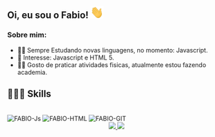 ## Oi, eu sou o Fabio! <img src="https://raw.githubusercontent.com/ABSphreak/ABSphreak/master/gifs/Hi.gif" width="30px">

### Sobre mim:
- 👨‍🎓 Sempre Estudando novas linguagens, no momento: Javascript.
- 🎯 Interesse: Javascript e HTML 5. 
- 🏋🏻 Gosto de praticar atividades fisicas, atualmente estou fazendo academia. 

## 👨🏻‍💻 Skills
<div style="display: inline_block"><br>
<img align="center" alt="FABIO-Js" height="20" width="30" src="https://cdn.jsdelivr.net/gh/devicons/devicon/icons/javascript/javascript-plain.svg">
<img align="center" alt="FABIO-HTML" height="20" width="30" src="https://cdn.jsdelivr.net/gh/devicons/devicon/icons/html5/html5-original.svg">
<img align="center" alt="FABIO-GIT" height="20" width="30" src="https://cdn.jsdelivr.net/gh/devicons/devicon/icons/git/git-plain.svg">
</div>

<div align="center">
  <a href="https://github.com/fabiocf1">
  <img height="130em" src="https://github-readme-stats.vercel.app/api?username=fabiocf1&show_icons=true&count_private=true&theme=chartreuse-dark&include_all_commits=true&count_private=true"/>
  <img height="130em" src="https://github-readme-stats.vercel.app/api/top-langs/?username=fabiocf1&layout=compact&langs_count=7&theme=chartreuse-dark"/>
</div>
</a href>

